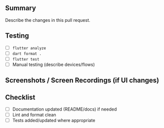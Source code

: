 ## Summary
Describe the changes in this pull request.

## Testing
- [ ] `flutter analyze`
- [ ] `dart format .`
- [ ] `flutter test`
- [ ] Manual testing (describe devices/flows)

## Screenshots / Screen Recordings (if UI changes)

## Checklist
- [ ] Documentation updated (README/docs) if needed
- [ ] Lint and format clean
- [ ] Tests added/updated where appropriate
